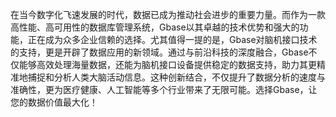 在当今数字化飞速发展的时代，数据已成为推动社会进步的重要力量。而作为一款高性能、高可用性的数据库管理系统，Gbase以其卓越的技术优势和强大的功能，正在成为众多企业信赖的选择。尤其值得一提的是，Gbase对脑机接口技术的支持，更是开辟了数据应用的新领域。通过与前沿科技的深度融合，Gbase不仅能够高效处理海量数据，还能为脑机接口设备提供稳定的数据支持，助力其更精准地捕捉和分析人类大脑活动信息。这种创新结合，不仅提升了数据分析的速度与准确性，更为医疗健康、人工智能等多个行业带来了无限可能。选择Gbase，让您的数据价值最大化！